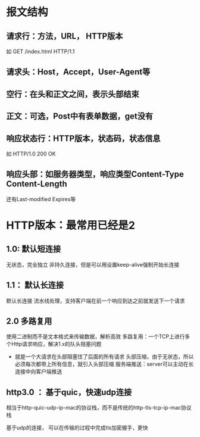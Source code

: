 
# 报文结构
## 请求行：方法，URL， HTTP版本
如 GET /index.html HTTP/1.1
## 请求头：Host，Accept，User-Agent等
## 空行：在头和正文之间，表示头部结束
## 正文：可选，Post中有表单数据，get没有

## 响应状态行：HTTP版本，状态码，状态信息
如 HTTP/1.0 200 OK
## 响应头部：如服务器类型，响应类型Content-Type Content-Length
还有Last-modified Expires等
# HTTP版本：最常用已经是2
## 1.0: 默认短连接
无状态，完全独立
非持久连接，但是可以用设置keep-alive强制开始长连接
## 1.1： 默认长连接
默认长连接
流水线处理，支持客户端在前一个响应到达之前就发送下一个请求
## 2.0 多路复用
使用二进制而不是文本格式来传输数据，解析高效
多路复用：一个TCP上进行多个Http请求响应，解决1.x的队头阻塞问题
- 就是一个大请求在头部阻塞住了后面的所有请求
头部压缩，由于无状态，所以必须每次都带上所有信息，就引入头部压缩
服务端推送：server可以主动在长连接中向客户端推送
## http3.0 ： 基于quic，快速udp连接
相当于http-quic-udp-ip-mac的协议栈，而不是传统的http-tls-tcp-ip-mac协议栈

基于udp的连接， 可以在传输的过程中完成tls加密握手，更快

